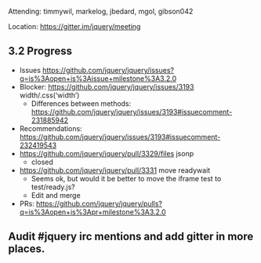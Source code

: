 Attending: timmywil, markelog, jbedard, mgol, gibson042

Location: https://gitter.im/jquery/meeting

## 3.2 Progress
* Issues https://github.com/jquery/jquery/issues?q=is%3Aopen+is%3Aissue+milestone%3A3.2.0  
* Blocker: https://github.com/jquery/jquery/issues/3193 width/.css(‘width’)
  - Differences between methods: https://github.com/jquery/jquery/issues/3193#issuecomment-231885942 
* Recommendations: https://github.com/jquery/jquery/issues/3193#issuecomment-232419543 
* https://github.com/jquery/jquery/pull/3329/files jsonp
  - closed
* https://github.com/jquery/jquery/pull/3331 move readywait
  - Seems ok, but would it be better to move the iframe test to test/ready.js?
  - Edit and merge
* PRs: https://github.com/jquery/jquery/pulls?q=is%3Aopen+is%3Apr+milestone%3A3.2.0

## Audit #jquery irc mentions and add gitter in more places.
